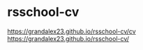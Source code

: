 # rsschool-cv
https://grandalex23.github.io/rsschool-cv/cv
https://grandalex23.github.io/rsschool-cv/
